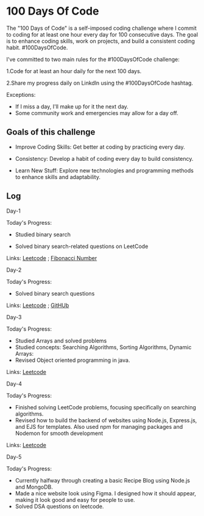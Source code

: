 
# 100 Days Of Code

The "100 Days of Code" is a self-imposed coding challenge where I commit to coding for at least one hour every day for 100 consecutive days. The goal is to enhance coding skills, work on projects, and build a consistent coding habit. 
 #100DaysOfCode.

 
I've committed to two main rules for the #100DaysOfCode challenge:

1.Code for at least an hour daily for the next 100 days.

2.Share my progress daily on Linkdln using the #100DaysOfCode hashtag.

Exceptions:

* If I miss a day, I'll make up for it the next day.
* Some community work and emergencies may allow for a day off.
## Goals of this challenge

* Improve Coding Skills: Get better at coding by practicing every day.

* Consistency: Develop a habit of coding every day to build consistency.

* Learn New Stuff: Explore new technologies and programming methods to enhance skills and adaptability.

## Log
Day-1

Today's Progress:

* Studied binary search

* Solved binary search-related questions on LeetCode

Links: [Leetcode](https://leetcode.com/Shreyaapandey/) ; [Fibonacci Number](https://github.com/shreyapandeeyy/100DaysOfCode/blob/main/Day1(Fibonacci%20Number).java)

Day-2

Today's Progress:
* Solved binary search questions 

Links: [Leetcode](https://leetcode.com/Shreyaapandey/) ; [GitHUb](https://github.com/shreyapandeeyy/100DaysOfCode/blob/main/Day2(Binary%20Search).java)

Day-3

Today's Progress:
* Studied Arrays and solved problems
* Studied concepts: Searching Algorithms, Sorting Algorithms, Dynamic Arrays:
* Revised Object oriented programming in java.

Links: [Leetcode](https://leetcode.com/Shreyaapandey/) 

Day-4 

Today's Progress:

* Finished solving LeetCode problems, focusing specifically on searching algorithms.
* Revised how to build the backend of websites using Node.js, Express.js, and EJS for templates. Also used npm for managing packages and Nodemon for smooth development


Links: [Leetcode](https://leetcode.com/Shreyaapandey/) 

Day-5

Today's Progress:

* Currently halfway through creating a basic Recipe Blog using Node.js and MongoDB.
* Made a nice website look using Figma. I designed how it should appear, making it look good and easy for people to use.
* Solved DSA questions on leetcode.


